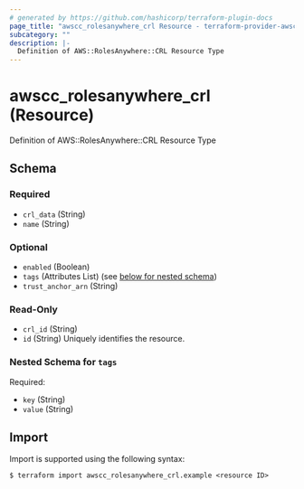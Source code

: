 ```yaml
---
# generated by https://github.com/hashicorp/terraform-plugin-docs
page_title: "awscc_rolesanywhere_crl Resource - terraform-provider-awscc"
subcategory: ""
description: |-
  Definition of AWS::RolesAnywhere::CRL Resource Type
---
```


# awscc_rolesanywhere_crl (Resource)

Definition of AWS::RolesAnywhere::CRL Resource Type



<!-- schema generated by tfplugindocs -->
## Schema

### Required

- `crl_data` (String)
- `name` (String)

### Optional

- `enabled` (Boolean)
- `tags` (Attributes List) (see [below for nested schema](#nestedatt--tags))
- `trust_anchor_arn` (String)

### Read-Only

- `crl_id` (String)
- `id` (String) Uniquely identifies the resource.

<a id="nestedatt--tags"></a>
### Nested Schema for `tags`

Required:

- `key` (String)
- `value` (String)

## Import

Import is supported using the following syntax:

```shell
$ terraform import awscc_rolesanywhere_crl.example <resource ID>
```
